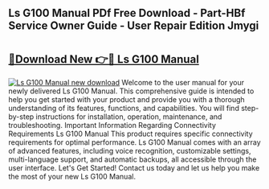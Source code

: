 ## Ls G100 Manual PDf Free Download - Part-HBf Service Owner Guide - User Repair Edition Jmygi

# <h2><a href="http://bc24261.oget.top/?id=Ls+G100+Manual">🔗Download New 👉🔴 Ls G100 Manual</a></h2>

[![Ls G100 Manual new download](https://i.imgur.com/5g1atiW.png)](http://bc24261.oget.top/?id=Ls+G100+Manual)
Welcome to the user manual for your newly delivered Ls G100 Manual. This comprehensive guide is intended to help you get started with your product and provide you with a thorough understanding of its features, functions, and capabilities. You will find step-by-step instructions for installation, operation, maintenance, and troubleshooting. Important Information Regarding Connectivity Requirements Ls G100 Manual This product requires specific connectivity requirements for optimal performance. Ls G100 Manual comes with an array of advanced features, including voice recognition, customizable settings, multi-language support, and automatic backups, all accessible through the user interface. Let's Get Started! Contact us today and let us help you make the most of your new Ls G100 Manual.
